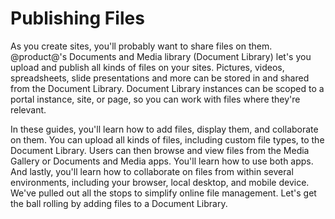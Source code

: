 # Publishing Files

As you create sites, you'll probably want to share files on them. @product@'s 
Documents and Media library (Document Library) let's you upload and publish all 
kinds of files on your sites. Pictures, videos, spreadsheets, slide 
presentations and more can be stored in and shared from the Document Library. 
Document Library instances can be scoped to a portal instance, site, or page, 
so you can work with files where they're relevant. 

In these guides, you'll learn how to add files, display them, and collaborate on
them. You can upload all kinds of files, including custom file types, to the
Document Library. Users can then browse and view files from the Media Gallery or
Documents and Media apps. You'll learn how to use both apps. And lastly, you'll
learn how to collaborate on files from within several environments, including
your browser, local desktop, and mobile device. We've pulled out all the stops
to simplify online file management. Let's get the ball rolling by adding files
to a Document Library. 

